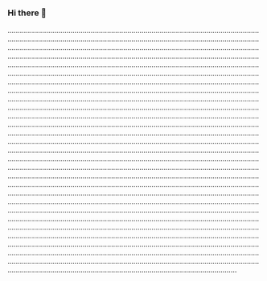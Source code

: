 ### Hi there 👋

.................................................................................................................................................................................................................................................................................................................................................................................................................................................................................................................................................................................................................................................................................................................................................................................................................................................................................................................................................................................................................................................................................................................................................................................................................................................................................................................................................................................................................................................................................................................................................................................................................................................................................................................................................................................................................................................................................................................................................................................................................................................................................................................................................................................................................................................................................................................................................................................................................................................................................................................................................................................................................................................................................................................................................................................................................................................................................................................................................................................................................................................................................................................................................................................................................................................................................................................................................................................................................................................................................................................................................................................................................................................................................................................................